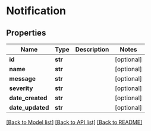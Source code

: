 # Notification

## Properties
Name | Type | Description | Notes
------------ | ------------- | ------------- | -------------
**id** | **str** |  | [optional] 
**name** | **str** |  | [optional] 
**message** | **str** |  | [optional] 
**severity** | **str** |  | [optional] 
**date_created** | **str** |  | [optional] 
**date_updated** | **str** |  | [optional] 

[[Back to Model list]](../README.md#documentation-for-models) [[Back to API list]](../README.md#documentation-for-api-endpoints) [[Back to README]](../README.md)



